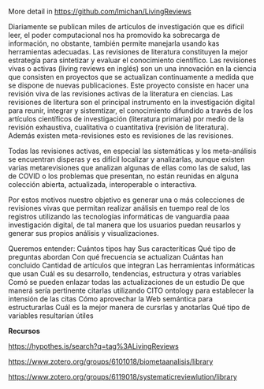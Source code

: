 
More detail in https://github.com/lmichan/LivingReviews

Diariamente se publican miles de artículos de investigación que es difícil leer, el poder computacional nos ha promovido ka sobrecarga de información, no obstante, también permite manejarla usando kas herramientas adecuadas. Las revisiones de literatura constituyen la mejor estrategía para sintetizar y evaluar el conocimiento científico.
Las revisiones vivas o activas (living reviews en inglés) son un una innovación en la ciencia que consisten en proyectos que se actualizan continuamente a medida que se dispone de nuevas publicaciones.
Este proyecto consiste en hacer una revisión viva de las revisiones activas de la literatura en ciencias.
Las revisiones de litertura son el principal instrumento en la investigación digital para reunir, integrar y sistemtizar, el conocimiento difundido a través
de los artículos científicos de investigación (literatura primaria) por medio de la revisión exhaustiva, cualitativa o cuantitativa (revisión de literatura).
Además existen meta-revisiones esto es revisiones de las revisiones.

Todas las revisiones activas, en especial las sistemáticas y los meta-análisis se encuentran disperas y es difícil localizar y analizarlas, aunque existen varias metarevisiones que analizan algunas de ellas como las de salud, las de COVID o los problemas que presentan, no están reunidas en alguna colección abierta, actualizada, interoperable o interactiva.

Por estos motivos nuestro objetivo es generar una o más colecciones de revisiones vivas que permitan realizar análisis en tuempo real de los registros utilizando las tecnologías informáticas de vanguardia paaa investigación digital, de tal manera que los usuarios  puedan reusarlos y generar sus propios análisis y visualizaciones.

Queremos entender:
Cuántos tipos hay
Sus caracteríticas
Qué tipo de preguntas abordan
Con qué frecuencia se actualizan
Cuántas han concluido
Cantidad de artículos que integran
Las herramientas informáticas que usan
Cuál es su desarrollo, tendencias, estructura y otras variables
Comó se pueden enlazar todas las actualizaciones de un estudio
De que manerá sería pertinente citarlas utilizando CITO ontology para establecer la intensión de las citas
Cómo aprovechar la Web semántica para estructurarlas
Cuál es la mejor manera de cursrlas y anotarlas
Qué tipo de variables resultarían útiles


**Recursos**

https://hypothes.is/search?q=tag%3ALivingReviews

https://www.zotero.org/groups/6101018/biometaanalisis/library

https://www.zotero.org/groups/6119018/systematicreviewlution/library
